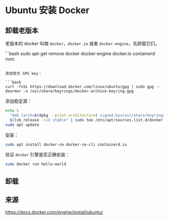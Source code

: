 # Ubuntu 安装 Docker

## 卸载老版本

老版本的 docker 叫做 `docker`，`docker.io` 或者 `docker-engine`，先卸载它们。

‵``bash
sudo apt-get remove docker docker-engine docker.io containerd runc
```

添加官方 GPG key：

```bash
curl -fsSL https://download.docker.com/linux/ubuntu/gpg | sudo gpg --dearmor -o /usr/share/keyrings/docker-archive-keyring.gpg
```

添加稳定源：

```bash
echo \
  "deb [arch=$(dpkg --print-architecture) signed-by=/usr/share/keyrings/docker-archive-keyring.gpg] https://download.docker.com/linux/ubuntu \
  $(lsb_release -cs) stable" | sudo tee /etc/apt/sources.list.d/docker.list > /dev/null
sudo apt update
```

安装：

```bash
sudo apt install docker-ce docker-ce-cli containerd.io
```

验证 `docker` 引擎是否正确安装：

```bash
sudo docker run hello-world
```

## 卸载



## 来源

https://docs.docker.com/engine/install/ubuntu/